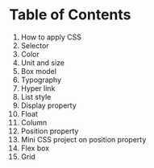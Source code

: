 # Table of Contents

1. How to apply CSS
2. Selector
3. Color
4. Unit and size
5. Box model
6. Typography
7. Hyper link
8. List style
9. Display property
10. Float
11. Column
12. Position property
13. Mini CSS project on position property
14. Flex box
15. Grid